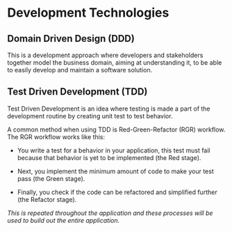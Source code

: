 # Development Technologies

## Domain Driven Design (DDD)

This is a development approach where developers and stakeholders together model the business domain, aiming at understanding it, to be able to easily develop and maintain a software solution.

## Test Driven Development (TDD)

Test Driven Development is an idea where testing is made a part of the development routine by creating unit test to test behavior.

A common method when using TDD is Red-Green-Refactor (RGR) workflow. The RGR workflow works like this:

* You write a test for a behavior in your application, this test must fail because that behavior is yet to be implemented (the Red stage).

* Next, you implement the minimum amount of code to make your test pass (the Green stage).

* Finally, you check if the code can be refactored and simplified further (the Refactor stage).

_This is repeated throughout the application and these processes will be used to build out the entire application._

